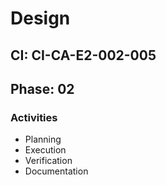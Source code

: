 # Design

## CI: CI-CA-E2-002-005
## Phase: 02

### Activities
- Planning
- Execution
- Verification
- Documentation
